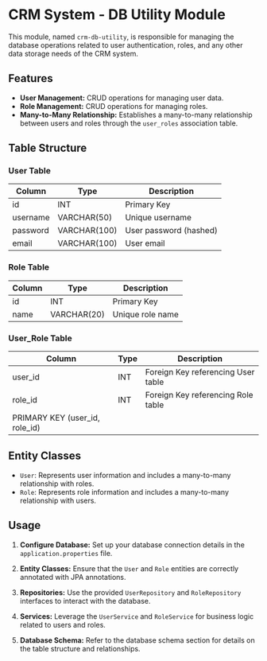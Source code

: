 # CRM System - DB Utility Module

This module, named `crm-db-utility`, is responsible for managing the database operations related to user authentication, roles, and any other data storage needs of the CRM system.

## Features

- **User Management:** CRUD operations for managing user data.
- **Role Management:** CRUD operations for managing roles.
- **Many-to-Many Relationship:** Establishes a many-to-many relationship between users and roles through the `user_roles` association table.

## Table Structure

### User Table

| Column   | Type         | Description             |
|----------|--------------|-------------------------|
| id       | INT          | Primary Key             |
| username | VARCHAR(50)  | Unique username         |
| password | VARCHAR(100) | User password (hashed)  |
| email    | VARCHAR(100) | User email              |

### Role Table

| Column | Type         | Description       |
|--------|--------------|-------------------|
| id     | INT          | Primary Key       |
| name   | VARCHAR(20)  | Unique role name  |

### User_Role Table

| Column  | Type | Description                         |
|---------|------|-------------------------------------|
| user_id | INT  | Foreign Key referencing User table  |
| role_id | INT  | Foreign Key referencing Role table  |
| PRIMARY KEY (user_id, role_id)          |

## Entity Classes

- `User`: Represents user information and includes a many-to-many relationship with roles.
- `Role`: Represents role information and includes a many-to-many relationship with users.

## Usage

1. **Configure Database:** Set up your database connection details in the `application.properties` file.

2. **Entity Classes:** Ensure that the `User` and `Role` entities are correctly annotated with JPA annotations.

3. **Repositories:** Use the provided `UserRepository` and `RoleRepository` interfaces to interact with the database.

4. **Services:** Leverage the `UserService` and `RoleService` for business logic related to users and roles.

5. **Database Schema:** Refer to the database schema section for details on the table structure and relationships.


